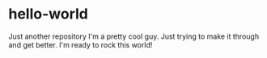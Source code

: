 # hello-world
Just another repository
I'm a pretty cool guy. Just trying to make it through and get better. 
I'm ready to rock this world!
